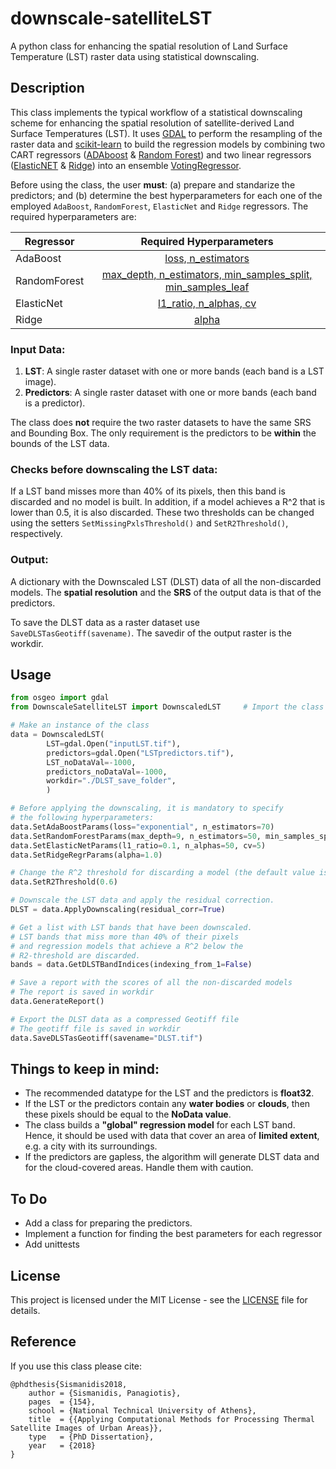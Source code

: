 # downscale-satelliteLST
A python class for enhancing the spatial resolution of Land Surface Temperature (LST) raster data using statistical downscaling.

## Description
This class implements the typical workflow of a statistical downscaling scheme for enhancing the spatial resolution of satellite-derived Land Surface Temperatures (LST). It uses [GDAL](https://gdal.org/python/) to perform the resampling of the raster data and [scikit-learn](https://scikit-learn.org/stable/) to build the regression models by combining two CART regressors ([ADAboost][sklern-adaboostRegr] & [Random Forest][sklern-RFregr]) and two linear regressors ([ElasticNET][sklern-elastnet] & [Ridge][sklern-rifge]) into an ensemble [VotingRegressor][sklern-voting].

Before using the class, the user **must**: (a) prepare and standarize the predictors; and (b) determine the best hyperparameters for each one of the employed `AdaBoost`, `RandomForest`, `ElasticNet` and `Ridge` regressors. The required hyperparameters are:

|  Regressor   |                            Required Hyperparameters                           |
|--------------|:-----------------------------------------------------------------------------:|
| AdaBoost     | [loss, n_estimators][sklern-adaboostRegr]                                     |
| RandomForest | [max_depth, n_estimators, min_samples_split, min_samples_leaf][sklern-RFregr] | 
| ElasticNet   | [l1_ratio, n_alphas, cv][sklern-elastnet]                                     |
| Ridge        | [alpha][sklern-rifge]                                                           |
	
[sklern-adaboostRegr]: https://scikit-learn.org/stable/modules/generated/sklearn.ensemble.AdaBoostRegressor.html
[sklern-RFregr]:   https://scikit-learn.org/stable/modules/generated/sklearn.ensemble.RandomForestRegressor.html
[sklern-elastnet]: https://scikit-learn.org/stable/modules/generated/sklearn.linear_model.ElasticNetCV.html
[sklern-rifge]:  https://scikit-learn.org/stable/modules/generated/sklearn.linear_model.ridge_regression.html
[sklern-voting]: https://scikit-learn.org/stable/modules/generated/sklearn.ensemble.VotingRegressor.html

### Input Data:
1. **LST**: A single raster dataset with one or more bands (each band is a LST image).
2. **Predictors**: A single raster dataset with one or more bands (each band is a predictor).

The class does **not** require the two raster datasets to have the same SRS and Bounding  Box. The only requirement is the predictors to be **within** the bounds of the LST data.

### Checks before downscaling the LST data:
If a LST band misses more than 40% of its pixels, then this band is discarded and no model is built. In addition, if a model achieves a R^2 that is lower than 0.5, it is also discarded. These two thresholds can be changed using the setters `SetMissingPxlsThreshold()` and `SetR2Threshold()`, respectively.

### Output:
A dictionary with the Downscaled LST (DLST) data of all the non-discarded models. The **spatial resolution** and the **SRS** of the output data is that of the predictors.

To save the DLST data as a raster dataset use `SaveDLSTasGeotiff(savename)`. The savedir of the output raster is the workdir.

## Usage
```python
from osgeo import gdal
from DownscaleSatelliteLST import DownscaledLST     # Import the class

# Make an instance of the class
data = DownscaledLST(
        LST=gdal.Open("inputLST.tif"),				 
        predictors=gdal.Open("LSTpredictors.tif"),   
        LST_noDataVal=-1000,						
        predictors_noDataVal=-1000,		
        workdir="./DLST_save_folder",
        )

# Before applying the downscaling, it is mandatory to specify
# the following hyperparameters:
data.SetAdaBoostParams(loss="exponential", n_estimators=70)
data.SetRandomForestParams(max_depth=9, n_estimators=50, min_samples_split=2, min_samples_leaf=1)
data.SetElasticNetParams(l1_ratio=0.1, n_alphas=50, cv=5)
data.SetRidgeRegrParams(alpha=1.0)

# Change the R^2 threshold for discarding a model (the default value is 0.5)
data.SetR2Threshold(0.6)

# Downscale the LST data and apply the residual correction.
DLST = data.ApplyDownscaling(residual_corr=True)

# Get a list with LST bands that have been downscaled.
# LST bands that miss more than 40% of their pixels 
# and regression models that achieve a R^2 below the
# R2-threshold are discarded.
bands = data.GetDLSTBandIndices(indexing_from_1=False)

# Save a report with the scores of all the non-discarded models
# The report is saved in workdir
data.GenerateReport()

# Export the DLST data as a compressed Geotiff file
# The geotiff file is saved in workdir 
data.SaveDLSTasGeotiff(savename="DLST.tif")
```

## Things to keep in mind:
- The recommended datatype for the LST and the predictors is **float32**.
- If the LST or the predictors contain any **water bodies** or **clouds**, then these pixels should be equal to the **NoData value**.
- The class builds a **"global" regression model** for each LST band. Hence, it should be used with data that cover an area of **limited extent**, e.g. a city with its surroundings.
- If the predictors are gapless, the algorithm will generate DLST data and for the cloud-covered areas. Handle them with caution.

## To Do
- Add a class for preparing the predictors.
- Implement a function for finding the best parameters for each regressor
- Add unittests

## License
This project is licensed under the MIT License - see the [LICENSE](LICENSE) file for details.

## Reference
If you use this class please cite:

    @phdthesis{Sismanidis2018,
        author = {Sismanidis, Panagiotis},
        pages  = {154},
        school = {National Technical University of Athens},
        title  = {{Applying Computational Methods for Processing Thermal Satellite Images of Urban Areas}},
        type   = {PhD Dissertation},
        year   = {2018}
    }
